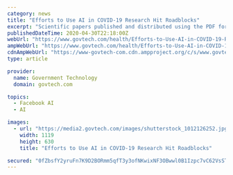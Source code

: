 ```yaml
---
category: news
title: "Efforts to Use AI in COVID-19 Research Hit Roadblocks"
excerpt: "Scientific papers published and distributed using the PDF format are “not amenable to text processing,” a group of researchers wrote in a paper published last week. This means the technology is less effective."
publishedDateTime: 2020-04-30T22:18:00Z
webUrl: "https://www.govtech.com/health/Efforts-to-Use-AI-in-COVID-19-Research-Hit-Roadblocks.html"
ampWebUrl: "https://www.govtech.com/health/Efforts-to-Use-AI-in-COVID-19-Research-Hit-Roadblocks.html?AMP"
cdnAmpWebUrl: "https://www-govtech-com.cdn.ampproject.org/c/s/www.govtech.com/health/Efforts-to-Use-AI-in-COVID-19-Research-Hit-Roadblocks.html?AMP"
type: article

provider:
  name: Government Technology
  domain: govtech.com

topics:
  - Facebook AI
  - AI

images:
  - url: "https://media2.govtech.com/images/shutterstock_1012126252.jpg"
    width: 1119
    height: 630
    title: "Efforts to Use AI in COVID-19 Research Hit Roadblocks"

secured: "0fZbsfY2yruFn7K9D2BORmm5qfT3y3ofNKwixNF3OBwwl0B1Izpc7vC62VsSTzd6ExKyI99WliqelZ6FClg5lv4Ih4QdC4dNGZNYD2Z/AQOrjRbQ3AAXgwneqhFyiWFqfBbXIrdNa/VhfcbuyG7EWbhQxIy7AH2LYwQ/eDBeJXKHryH1hivqjfFeaSHh9H4NrvHVHsrG+1hwiHdMlZISVJ9I4/onBnTqBvFJBn4umwrn4ruHMeeAMQdoP6fR9n1ZmGJpXOwSk6NiunjWhMnOqmGuJINQyaPHNNKcMEXKCLnchtLisW+Gp+SSrioUBDee;4+cXMz3KJkQzCCfv0QNyAg=="
---
```



